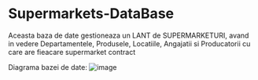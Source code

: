 # Supermarkets-DataBase
Aceasta baza de date gestioneaza un LANT de SUPERMARKETURI, avand in vedere Departamentele, Produsele, Locatiile, Angajatii si Producatorii cu care are fieacare supermarket contract

Diagrama bazei de date: ![image](https://user-images.githubusercontent.com/62211568/111374271-9441d400-86a5-11eb-8552-90466fba6c17.png)
